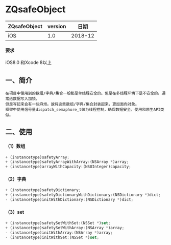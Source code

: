 # ZQsafeObject
ZQsafeObject     | version | 日期
------- | ------------------|---------
iOS     |  1.0 | 2018-12

#### 要求
iOS8.0 和Xcode 8以上
## 一、简介
    在项目中使用到的数组/字典/集合一般都是单线程安全的。但是在多线程环境下是不安全的。通常给数据写入加锁。  
    但是写起来会有一些麻烦。故将这些数组/字典/集合封装起来，更加面向对象。 
    框架中使用信号量dispatch_semaphore_t做为线程控制，确保数据安全。使用和原生API类似。

## 二、使用
#### （1）数组

```js
+ (instancetype)safetyArray;
+ (instancetype)safetyArrayWithArray:(NSArray *)array;
+ (instancetype)arrayWithCapacity:(NSUInteger)capacity;

```

#### （2）字典

```js
+ (instancetype)safetyDictionary;
+ (instancetype)safetyDictionaryWithDictionary:(NSDictionary *)dict;
- (instancetype)initWithDictionary:(NSDictionary *)dict;
```
#### （3）set

```js
+ (instancetype)safetySetWithSet:(NSSet *)set;
+ (instancetype)safetySetWithArray:(NSArray *)array;
- (instancetype)initWithArray:(NSArray *)array;
- (instancetype)initWithSet:(NSSet *)set;

```

